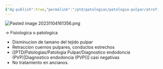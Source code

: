 ```yaml
---
{"dg-publish":true,"permalink":"/ptd/patologias/patologia-pulpar/atrofia-pulpar/"}
---
```


![Pasted image 20231104161356.png](/img/user/Cirugia%20Bucal%20I/Medias/Pasted%20image%2020231104161356.png)

→ Fisiologica o patologica

- Disminucion de tamano del tejido pulpar
- Retraccion cuernos pulpares, conductos estrechos
- [[PTD/Patologias/Patologia Pulpar/Diagnostico endodoncia (PVP)\|Diagnostico endodoncia (PVP)]] casi negativas
- No tratamiento en ancianos.